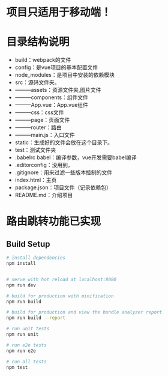 # 项目只适用于移动端！

# 目录结构说明
* build：webpack的文件
* config：是vue项目的基本配置文件
* node_modules：是项目中安装的依赖模块
* src：源码文件夹。
* ———assets：资源文件夹,图片文件
* ———components：组件文件
* ———App.vue：App.vue组件
* ———css：css文件
* ———page：页面文件
* ———router：路由
* ———main.js：入口文件
* static：生成好的文件会放在这个目录下。
* test：测试文件夹
* .babelrc babel：编译参数，vue开发需要babel编译
* .editorconfig：没用到，
* .gitignore：用来过滤一些版本控制的文件
* index.html：主页
* package.json：项目文件（记录依赖包）
* README.md：介绍项目

# 路由跳转功能已实现
## Build Setup

``` bash
# install dependencies
npm install


# serve with hot reload at localhost:8080
npm run dev

# build for production with minification
npm run build

# build for production and view the bundle analyzer report
npm run build --report

# run unit tests
npm run unit

# run e2e tests
npm run e2e

# run all tests
npm test
```

